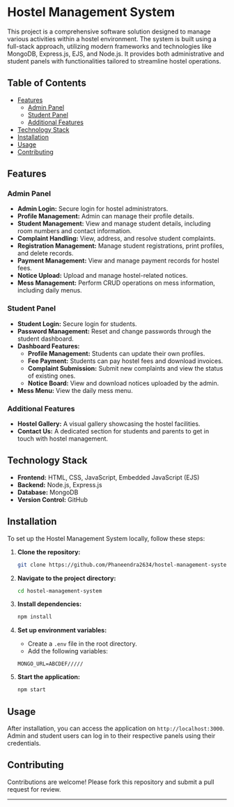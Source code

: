 # Hostel Management System

This project is a comprehensive software solution designed to manage various activities within a hostel environment. The system is built using a full-stack approach, utilizing modern frameworks and technologies like MongoDB, Express.js, EJS, and Node.js. It provides both administrative and student panels with functionalities tailored to streamline hostel operations.

## Table of Contents

- [Features](#features)
  - [Admin Panel](#admin-panel)
  - [Student Panel](#student-panel)
  - [Additional Features](#additional-features)
- [Technology Stack](#technology-stack)
- [Installation](#installation)
- [Usage](#usage)
- [Contributing](#contributing)

## Features

### Admin Panel
- **Admin Login:** Secure login for hostel administrators.
- **Profile Management:** Admin can manage their profile details.
- **Student Management:** View and manage student details, including room numbers and contact information.
- **Complaint Handling:** View, address, and resolve student complaints.
- **Registration Management:** Manage student registrations, print profiles, and delete records.
- **Payment Management:** View and manage payment records for hostel fees.
- **Notice Upload:** Upload and manage hostel-related notices.
- **Mess Management:** Perform CRUD operations on mess information, including daily menus.

### Student Panel
- **Student Login:** Secure login for students.
- **Password Management:** Reset and change passwords through the student dashboard.
- **Dashboard Features:**
  - **Profile Management:** Students can update their own profiles.
  - **Fee Payment:** Students can pay hostel fees and download invoices.
  - **Complaint Submission:** Submit new complaints and view the status of existing ones.
  - **Notice Board:** View and download notices uploaded by the admin.
- **Mess Menu:** View the daily mess menu.
  
### Additional Features
- **Hostel Gallery:** A visual gallery showcasing the hostel facilities.
- **Contact Us:** A dedicated section for students and parents to get in touch with hostel management.

## Technology Stack

- **Frontend:** HTML, CSS, JavaScript, Embedded JavaScript (EJS)
- **Backend:** Node.js, Express.js
- **Database:** MongoDB
- **Version Control:** GitHub

## Installation

To set up the Hostel Management System locally, follow these steps:

1. **Clone the repository:**
    ```bash
    git clone https://github.com/Phaneendra2634/hostel-management-system.git
    ```

2. **Navigate to the project directory:**
    ```bash
    cd hostel-management-system
    ```

3. **Install dependencies:**
    ```bash
    npm install
    ```

4. **Set up environment variables:**
    - Create a `.env` file in the root directory.
    - Add the following variables:
    ```env
    MONGO_URL=ABCDEF/////
    ```

5. **Start the application:**
    ```bash
    npm start
    ```

## Usage

After installation, you can access the application on `http://localhost:3000`. Admin and student users can log in to their respective panels using their credentials.

## Contributing

Contributions are welcome! Please fork this repository and submit a pull request for review.

---
